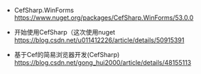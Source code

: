 - CefSharp.WinForms
https://www.nuget.org/packages/CefSharp.WinForms/53.0.0

- 开始使用CefSharp（这次使用nuget
https://blog.csdn.net/u011412226/article/details/50915391

- 基于Cef的简易浏览器开发(CefSharp)
https://blog.csdn.net/gong_hui2000/article/details/48155113

